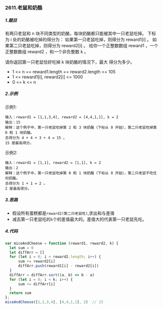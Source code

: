 ### 2611.老鼠和奶酪

##### 1.题目
有两只老鼠和 n 块不同类型的奶酪，每块奶酪都只能被其中一只老鼠吃掉。
下标为 i 处的奶酪被吃掉的得分为：
如果第一只老鼠吃掉，则得分为 reward1[i] 。
如果第二只老鼠吃掉，则得分为 reward2[i] 。
给你一个正整数数组 reward1 ，一个正整数数组 reward2 ，和一个非负整数 k 。

请你返回第一只老鼠恰好吃掉 k 块奶酪的情况下，最大 得分为多少。
- 1 <= n == reward1.length == reward2.length <= 105
- 1 <= reward1[i], reward2[i] <= 1000
- 0 <= k <= n

##### 2.示例
示例1:
```
输入：reward1 = [1,1,3,4], reward2 = [4,4,1,1], k = 2
输出：15
解释：这个例子中，第一只老鼠吃掉第 2 和 3 块奶酪（下标从 0 开始），第二只老鼠吃掉第 0 和 1 块奶酪。
总得分为 4 + 4 + 3 + 4 = 15 。
15 是最高得分。

```

示例2:
```
输入：reward1 = [1,1], reward2 = [1,1], k = 2
输出：2
解释：这个例子中，第一只老鼠吃掉第 0 和 1 块奶酪（下标从 0 开始），第二只老鼠不吃任何奶酪。
总得分为 1 + 1 = 2 。
2 是最高得分。

```

##### 3.思路
- 假设所有蛋糕都是`reward2(第二只老鼠吃)`,求出和与差值
- 减去第一只老鼠吃的`k`个的差值最大的。差值大的代表第一只老鼠先吃。

##### 4.代码
```javascript
var miceAndCheese = function (reward1, reward2, k) {
  let sum = 0
  let diffArr = []
  for (let i = 0; i < reward2.length; i++) {
      sum += reward2[i]
      diffArr.push(reward1[i] - reward2[i])
  }
  diffArr = diffArr.sort((a, b) => b - a)
  for (let i = 0; i < k; i++) {
      sum += diffArr[i]
  }
  return sum
};
miceAndCheese([1,1,3,4], [4,4,1,1], 2)  // 15
```